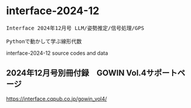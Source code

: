 # interface-2024-12
<pre>
Interface 2024年12月号 LLM/姿勢推定/信号処理/GPS<br>
Pythonで動かして学ぶ線形代数
</pre>

interface-2024-12 source codes and data
  
## 2024年12月号別冊付録　GOWIN Vol.4サポートページ

https://interface.cqpub.co.jp/gowin_vol4/
